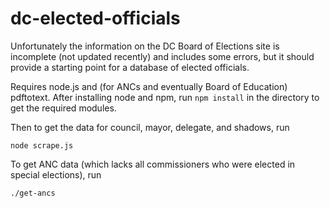 dc-elected-officials
====================

Unfortunately the information on the DC Board of Elections site is incomplete
(not updated recently) and includes some errors, but it should provide a
starting point for a database of elected officials.

Requires node.js and (for ANCs and eventually Board of Education) pdftotext.
After installing node and npm, run `npm install` in the directory to get the
required modules.

Then to get the data for council, mayor, delegate, and shadows, run

    node scrape.js

To get ANC data (which lacks all commissioners who were elected in special
elections), run

    ./get-ancs
